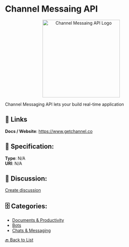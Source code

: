 # Channel Messaing API
<p align="center">
    <img width="256" src="https://raw.githubusercontent.com/apis-list/apis-list/main/apis/channel-messaing-api/logo_256x256.png" alt="Channel Messaing API Logo"/>
</p>

Channel Messaging API lets your build real-time application

##  🔗 Links
**Docs / Website**: https://www.getchannel.co

## 🧬 Specification:
**Type**: N/A  
**URI**: N/A

## 💬 Discussion:
[Create discussion](https://github.com/apis-list/apis-list/discussions/new)

## 🗄️ Categories:
- [Documents & Productivity](https://github.com/apis-list/apis-list#documents--productivity)
- [Bots](https://github.com/apis-list/apis-list#bots)
- [Chats & Messaging](https://github.com/apis-list/apis-list#chats--messaging)




[🔙 Back to List](https://github.com/apis-list/apis-list)
